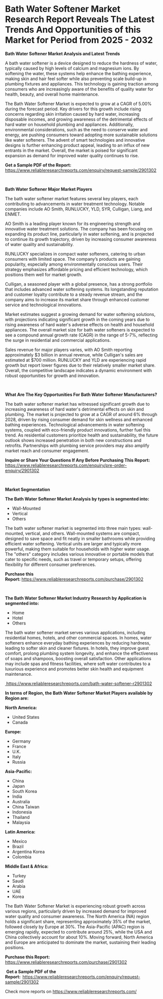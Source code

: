 <p><h1>Bath Water Softener Market Research Report Reveals The Latest Trends And Opportunities of this Market for Period from 2025 - 2032</h1></p><p><strong>Bath Water Softener Market Analysis and Latest Trends</strong></p>
<p><p>A bath water softener is a device designed to reduce the hardness of water, typically caused by high levels of calcium and magnesium ions. By softening the water, these systems help enhance the bathing experience, making skin and hair feel softer while also preventing scale build-up in plumbing fixtures and appliances. This technology is gaining traction among consumers who are increasingly aware of the benefits of quality water for health, beauty, and overall home maintenance.</p><p>The Bath Water Softener Market is expected to grow at a CAGR of 5.00% during the forecast period. Key drivers for this growth include rising concerns regarding skin irritation caused by hard water, increasing disposable incomes, and growing awareness of the detrimental effects of hard water on household plumbing and appliances. Additionally, environmental considerations, such as the need to conserve water and energy, are pushing consumers toward adopting more sustainable solutions like water softeners. The advent of smart technologies and innovative designs is further enhancing product appeal, leading to an influx of new entrants in the market. Overall, the market is poised for significant expansion as demand for improved water quality continues to rise.</p></p>
<p><strong>Get a Sample PDF of the Report:&nbsp;</strong> <a href="https://www.reliableresearchreports.com/enquiry/request-sample/2901302?utm_campaign=3110&utm_medium=2&utm_source=Github&utm_content=ia&utm_term=16032025&utm_id=bath-water-softener">https://www.reliableresearchreports.com/enquiry/request-sample/2901302</a></p>
<p>&nbsp;</p>
<p><strong>Bath Water Softener Major Market Players</strong></p>
<p><p>The bath water softener market features several key players, each contributing to advancements in water treatment technology. Notable companies include AO Smith, RUNLUCKY, YLD, SYR, Culligan, Liang, and ENMET. </p><p>AO Smith is a leading player known for its engineering strength and innovative water treatment solutions. The company has been focusing on expanding its product line, particularly in water softening, and is projected to continue its growth trajectory, driven by increasing consumer awareness of water quality and sustainability.</p><p>RUNLUCKY specializes in compact water softeners, catering to urban consumers with limited space. The company’s products are gaining popularity, especially among environmentally conscious users. Their strategy emphasizes affordable pricing and efficient technology, which positions them well for market growth.</p><p>Culligan, a seasoned player with a global presence, has a strong portfolio that includes advanced water softening systems. Its longstanding reputation and customer loyalty contribute to a steady revenue stream, and the company aims to increase its market share through enhanced customer service and technological innovations.</p><p>Market estimates suggest a growing demand for water softening solutions, with projections indicating significant growth in the coming years due to rising awareness of hard water's adverse effects on health and household appliances. The overall market size for bath water softeners is expected to see a compound annual growth rate (CAGR) in the range of 5-7%, reflecting the surge in residential and commercial applications.</p><p>Sales revenue for major players varies, with AO Smith reporting approximately $3 billion in annual revenue, while Culligan's sales are estimated at $700 million. RUNLUCKY and YLD are experiencing rapid growth but report lower figures due to their relatively smaller market share. Overall, the competitive landscape indicates a dynamic environment with robust opportunities for growth and innovation.</p></p>
<p>&nbsp;</p>
<p><strong>What Are The Key Opportunities For Bath Water Softener Manufacturers?</strong></p>
<p><p>The bath water softener market has witnessed significant growth due to increasing awareness of hard water's detrimental effects on skin and plumbing. The market is projected to grow at a CAGR of around 6% through 2028, driven by rising consumer demand for skin wellness and enhanced bathing experiences. Technological advancements in water softening systems, coupled with eco-friendly product innovations, further fuel this trend. As residential customers prioritize health and sustainability, the future outlook shows increased penetration in both new constructions and retrofits. Partnerships with plumbing service providers may also amplify market reach and consumer engagement.</p></p>
<p><strong>Inquire or Share Your Questions If Any Before Purchasing This Report:</strong> <a href="https://www.reliableresearchreports.com/enquiry/pre-order-enquiry/2901302?utm_campaign=3110&utm_medium=2&utm_source=Github&utm_content=ia&utm_term=16032025&utm_id=bath-water-softener">https://www.reliableresearchreports.com/enquiry/pre-order-enquiry/2901302</a></p>
<p>&nbsp;</p>
<p><strong>Market Segmentation</strong></p>
<p><strong>The Bath Water Softener Market Analysis by types is segmented into:</strong></p>
<p><ul><li>Wall-Mounted</li><li>Vertical</li><li>Others</li></ul></p>
<p><p>The bath water softener market is segmented into three main types: wall-mounted, vertical, and others. Wall-mounted systems are compact, designed to save space and fit neatly in smaller bathrooms while providing efficient water softening. Vertical units are larger and typically more powerful, making them suitable for households with higher water usage. The "others" category includes various innovative or portable models that cater to specific needs, such as travel or temporary setups, offering flexibility for different consumer preferences.</p></p>
<p><strong>Purchase this Report:&nbsp;</strong><a href="https://www.reliableresearchreports.com/purchase/2901302?utm_campaign=3110&utm_medium=2&utm_source=Github&utm_content=ia&utm_term=16032025&utm_id=bath-water-softener">https://www.reliableresearchreports.com/purchase/2901302</a></p>
<p>&nbsp;</p>
<p><strong>The Bath Water Softener Market Industry Research by Application is segmented into:</strong></p>
<p><ul><li>Home</li><li>Hotel</li><li>Others</li></ul></p>
<p><p>The bath water softener market serves various applications, including residential homes, hotels, and other commercial spaces. In homes, water softeners enhance everyday bathing experiences by reducing hardness, leading to softer skin and cleaner fixtures. In hotels, they improve guest comfort, prolong plumbing system longevity, and enhance the effectiveness of soaps and shampoos, boosting overall satisfaction. Other applications may include spas and fitness facilities, where soft water contributes to a luxurious experience and promotes better skin health and equipment maintenance.</p></p>
<p><a href="https://www.reliableresearchreports.com/bath-water-softener-r2901302?utm_campaign=3110&utm_medium=2&utm_source=Github&utm_content=ia&utm_term=16032025&utm_id=bath-water-softener">&nbsp;https://www.reliableresearchreports.com/bath-water-softener-r2901302</a></p>
<p><strong>In terms of Region, the Bath Water Softener Market Players available by Region are:</strong></p>
<p>
    <p> <strong> North America: </strong>
        <ul>
            <li>United States</li>
            <li>Canada</li>
        </ul>
        </p> 
    <p> <strong> Europe: </strong>
        <ul>
            <li>Germany</li>
            <li>France</li>
            <li>U.K.</li>
            <li>Italy</li>
            <li>Russia</li>
        </ul>
        </p> 
    <p> <strong> Asia-Pacific: </strong>
        <ul>
            <li>China</li>
            <li>Japan</li>
            <li>South Korea</li>
            <li>India</li>
            <li>Australia</li>
            <li>China Taiwan</li>
            <li>Indonesia</li>
            <li>Thailand</li>
            <li>Malaysia</li>
        </ul>
        </p> 
    <p> <strong> Latin America: </strong>
        <ul>
            <li>Mexico</li>
            <li>Brazil</li>
            <li>Argentina Korea</li>
            <li>Colombia</li>
        </ul>
        </p> 
    <p> <strong> Middle East & Africa: </strong>
        <ul>
            <li>Turkey</li>
            <li>Saudi</li>
            <li>Arabia</li>
            <li>UAE</li>
            <li>Korea</li>
        </ul>
    </p>
    </p>
<p><p>The Bath Water Softener Market is experiencing robust growth across various regions, particularly driven by increased demand for improved water quality and consumer awareness. The North America (NA) region holds a significant share, representing approximately 35% of the market, followed closely by Europe at 30%. The Asia-Pacific (APAC) region is emerging rapidly, expected to contribute around 25%, while the USA and China collectively account for about 10%. Moving forward, North America and Europe are anticipated to dominate the market, sustaining their leading positions.</p></p>
<p><strong>Purchase this Report: </strong><a href="https://www.reliableresearchreports.com/purchase/2901302?utm_campaign=3110&utm_medium=2&utm_source=Github&utm_content=ia&utm_term=16032025&utm_id=bath-water-softener">https://www.reliableresearchreports.com/purchase/2901302</a></p>
<p>&nbsp;<strong>Get a Sample PDF of the Report:&nbsp;&nbsp;</strong><a href="https://www.reliableresearchreports.com/enquiry/request-sample/2901302?utm_campaign=3110&utm_medium=2&utm_source=Github&utm_content=ia&utm_term=16032025&utm_id=bath-water-softener">https://www.reliableresearchreports.com/enquiry/request-sample/2901302</a></p>
<p><strong></strong></p>
<p>Check more reports on <a href="https://www.reliableresearchreports.com/?utm_campaign=3110&utm_medium=2&utm_source=Github&utm_content=ia&utm_term=16032025&utm_id=bath-water-softener">https://www.reliableresearchreports.com/</a></p>